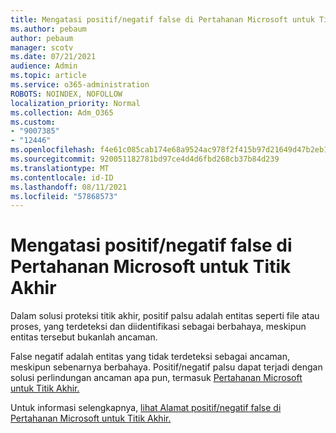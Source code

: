 ```yaml
---
title: Mengatasi positif/negatif false di Pertahanan Microsoft untuk Titik Akhir
ms.author: pebaum
author: pebaum
manager: scotv
ms.date: 07/21/2021
audience: Admin
ms.topic: article
ms.service: o365-administration
ROBOTS: NOINDEX, NOFOLLOW
localization_priority: Normal
ms.collection: Adm_O365
ms.custom:
- "9007385"
- "12446"
ms.openlocfilehash: f4e61c085cab174e68a9524ac978f2f415b97d21649d47b2eb16f24abe83f828
ms.sourcegitcommit: 920051182781bd97ce4d4d6fbd268cb37b84d239
ms.translationtype: MT
ms.contentlocale: id-ID
ms.lasthandoff: 08/11/2021
ms.locfileid: "57868573"
---
```

# <a name="address-false-positivesnegatives-in-microsoft-defender-for-endpoint"></a>Mengatasi positif/negatif false di Pertahanan Microsoft untuk Titik Akhir

Dalam solusi proteksi titik akhir, positif palsu adalah entitas seperti file atau proses, yang terdeteksi dan diidentifikasi sebagai berbahaya, meskipun entitas tersebut bukanlah ancaman. 

False negatif adalah entitas yang tidak terdeteksi sebagai ancaman, meskipun sebenarnya berbahaya. Positif/negatif palsu dapat terjadi dengan solusi perlindungan ancaman apa pun, termasuk [Pertahanan Microsoft untuk Titik Akhir.](https://docs.microsoft.com/microsoft-365/security/defender-endpoint/microsoft-defender-endpoint)

Untuk informasi selengkapnya, [lihat Alamat positif/negatif false di Pertahanan Microsoft untuk Titik Akhir.](https://docs.microsoft.com/microsoft-365/security/defender-endpoint/defender-endpoint-false-positives-negatives)
